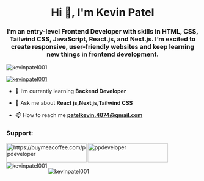 <h1 align="center">Hi 👋, I'm Kevin Patel</h1>
<h3 align="center">
I’m an entry-level Frontend Developer with skills in HTML, CSS, Tailwind CSS, JavaScript, React.js, and Next.js. I’m excited to create responsive, user-friendly websites and keep learning new things in frontend development.</h3>




<p align="left"> <img src="https://komarev.com/ghpvc/?username=kevinpatel001&label=Profile%20views&color=0e75b6&style=flat" alt="kevinpatel001" /> </p>




<p align="left"> <a href="https://github.com/ryo-ma/github-profile-trophy"><img src="https://github-profile-trophy.vercel.app/?username=kevinpatel001" alt="kevinpatel001" /></a> </p>




- 🌱 I’m currently learning **Backend Developer**




- 💬 Ask me about **React js,Next js,Tailwind CSS**




- 📫 How to reach me **patelkevin.4874@gmail.com**





<h3 align="left">Support:</h3>
<p><a href="https://www.buymeacoffee.com/ppdeveloper"> <img align="left" src="https://cdn.buymeacoffee.com/buttons/v2/default-yellow.png" height="50" width="210" alt="https://buymeacoffee.com/ppdeveloper" /></a><a href="https://ko-fi.com/ppdeveloper"> <img align="left" src="https://cdn.ko-fi.com/cdn/kofi3.png?v=3" height="50" width="210" alt="ppdeveloper" /></a></p><br><br>




<p><img align="left" src="https://github-readme-stats.vercel.app/api/top-langs?username=kevinpatel001&show_icons=true&locale=en&layout=compact" alt="kevinpatel001" /></p>




<p>&nbsp;<img align="center" src="https://github-readme-stats.vercel.app/api?username=kevinpatel001&show_icons=true&locale=en" alt="kevinpatel001" /></p>





